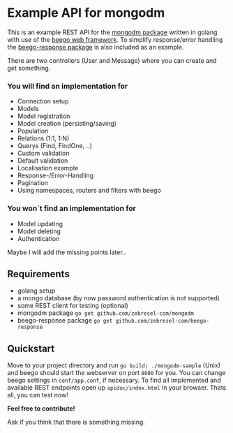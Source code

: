 # Example API for mongodm

This is an example REST API for the [mongodm package](https://github.com/zebresel-com/mongodm/) written in golang with use of the [beego web framework](https://github.com/astaxie/beego). To simplify response/error handling the [beego-response package](https://github.com/zebresel-com/beego-response) is also included as an example.

There are two controllers (User and Message) where you can create and get something.


### You will find an implementation for

- Connection setup
- Models
- Model registration
- Model creation (persisting/saving)
- Population
- Relations (1:1, 1:N)
- Querys (Find, FindOne, ..)
- Custom validation
- Default validation
- Localisation example
- Response-/Error-Handling
- Pagination
- Using namespaces, routers and filters with beego

### You won`t find an implementation for

- Model updating
- Model deleting
- Authentication

Maybe I will add the missing points later..

## Requirements

- golang setup
- a mongo database (by now password authentication is not supported)
- some REST client for testing (optional)
- mongodm package `go get github.com/zebresel-com/mongodm`
- beego-response package `go get github.com/zebresel-com/beego-response`


## Quickstart

Move to your project directory and run `go build; ./mongodm-sample` (Unix) and beego should start the webserver on port `8080` for you. You can change beego settings in `conf/app.conf`, if necessary. To find all implemented and available REST endpoints open up `apidoc/index.html` in your browser. Thats all, you can test now!

**Feel free to contribute!**

Ask if you think that there is something missing.
